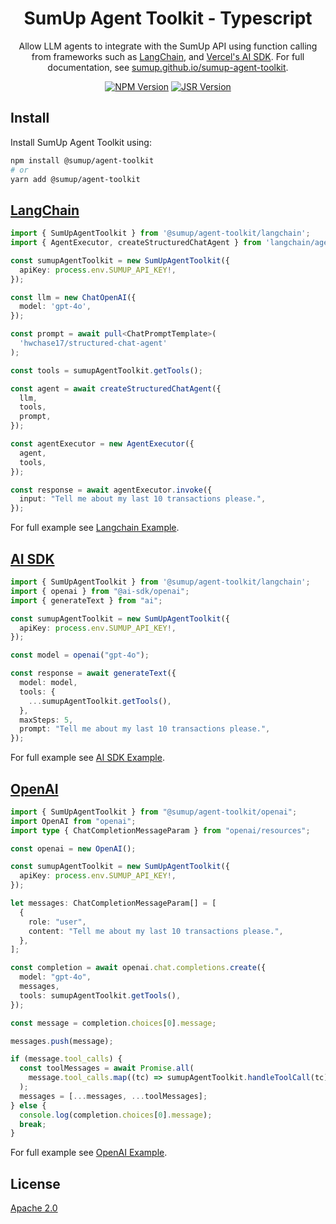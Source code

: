 <div align="center">

# SumUp Agent Toolkit - Typescript

Allow LLM agents to integrate with the SumUp API using function calling from frameworks such as [LangChain](https://www.langchain.com/), and [Vercel's AI SDK](https://sdk.vercel.ai/). For full documentation, see [sumup.github.io/sumup-agent-toolkit](https://sumup.github.io/sumup-agent-toolkit/).

[![NPM Version](https://img.shields.io/npm/v/@sumup/agent-toolkit.svg)](https://www.npmjs.org/package/@sumup/agent-toolkit)
[![JSR Version](https://jsr.io/badges/@sumup/agent-toolkit)](https://jsr.io/@sumup/agent-toolkit)

</div>

## Install

Install SumUp Agent Toolkit using:

```sh
npm install @sumup/agent-toolkit
# or
yarn add @sumup/agent-toolkit
```

## [LangChain](https://www.langchain.com/)

```ts
import { SumUpAgentToolkit } from '@sumup/agent-toolkit/langchain';
import { AgentExecutor, createStructuredChatAgent } from 'langchain/agents';

const sumupAgentToolkit = new SumUpAgentToolkit({
  apiKey: process.env.SUMUP_API_KEY!,
});

const llm = new ChatOpenAI({
  model: 'gpt-4o',
});

const prompt = await pull<ChatPromptTemplate>(
  'hwchase17/structured-chat-agent'
);

const tools = sumupAgentToolkit.getTools();

const agent = await createStructuredChatAgent({
  llm,
  tools,
  prompt,
});

const agentExecutor = new AgentExecutor({
  agent,
  tools,
});

const response = await agentExecutor.invoke({
  input: "Tell me about my last 10 transactions please.",
});
```

For full example see [Langchain Example](./examples/langchain/).

## [AI SDK](https://sdk.vercel.ai/)

```ts
import { SumUpAgentToolkit } from '@sumup/agent-toolkit/langchain';
import { openai } from "@ai-sdk/openai";
import { generateText } from "ai";

const sumupAgentToolkit = new SumUpAgentToolkit({
  apiKey: process.env.SUMUP_API_KEY!,
});

const model = openai("gpt-4o");

const response = await generateText({
  model: model,
  tools: {
    ...sumupAgentToolkit.getTools(),
  },
  maxSteps: 5,
  prompt: "Tell me about my last 10 transactions please.",
});
```

For full example see [AI SDK Example](./examples/ai/).

## [OpenAI](https://github.com/openai/openai-node)

```ts
import { SumUpAgentToolkit } from "@sumup/agent-toolkit/openai";
import OpenAI from "openai";
import type { ChatCompletionMessageParam } from "openai/resources";

const openai = new OpenAI();

const sumupAgentToolkit = new SumUpAgentToolkit({
  apiKey: process.env.SUMUP_API_KEY!,
});

let messages: ChatCompletionMessageParam[] = [
  {
    role: "user",
    content: "Tell me about my last 10 transactions please.",
  },
];

const completion = await openai.chat.completions.create({
  model: "gpt-4o",
  messages,
  tools: sumupAgentToolkit.getTools(),
});

const message = completion.choices[0].message;

messages.push(message);

if (message.tool_calls) {
  const toolMessages = await Promise.all(
    message.tool_calls.map((tc) => sumupAgentToolkit.handleToolCall(tc)),
  );
  messages = [...messages, ...toolMessages];
} else {
  console.log(completion.choices[0].message);
  break;
}
```

For full example see [OpenAI Example](./examples/openai/).

## License

[Apache 2.0](https://github.com/sumup/sumup-agent-toolkit/blob/main/LICENSE)

